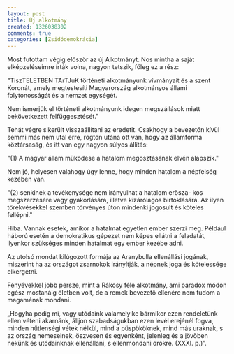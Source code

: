 ```yaml
---
layout: post
title: Új alkotmány
created: 1326038302
comments: true
categories: [Zsidódemokrácia]
---
```

Most futottam végig először az új Alkotmányt. Nos mintha a saját elképzeléseimre írták volna, nagyon tetszik, főleg ez a rész:

"TiszTELETBEN TArTJuK történeti alkotmányunk vívmányait és a szent Koronát, amely megtestesíti Magyarország alkotmányos állami folytonosságát és a nemzet egységét.

Nem ismerjük el történeti alkotmányunk idegen megszállások miatt bekövetkezett felfüggesztését."

Tehát végre sikerült visszaállítani az eredetit. Csakhogy a bevezetőn kívül semmi más nem utal erre, rögtön utána ott van, hogy az államforma köztársaság, és itt van egy nagyon súlyos állítás:

"(1) A magyar állam működése a hatalom megosztásának elvén
alapszik."

Nem jó, helyesen valahogy úgy lenne, hogy minden hatalom a népfelség kezében van.

"(2) senkinek a tevékenysége nem irányulhat a hatalom erősza-
kos megszerzésére vagy gyakorlására, illetve kizárólagos
birtoklására. Az ilyen törekvésekkel szemben törvényes
úton mindenki jogosult és köteles fellépni."

Hiba. Vannak esetek, amikor a hatalmat egyetlen ember szerzi meg. Például háború esetén a demokratikus gépezet nem képes ellátni a feladatát, ilyenkor szükséges minden hatalmat egy ember kezébe adni.

Az utolsó mondat kilúgozott formája az Aranybulla ellenállási jogának, miszerint ha az országot zsarnokok irányítják, a népnek joga és kötelessége elkergetni.

Fényévekkel jobb persze, mint a Rákosy féle alkotmány, ami paradox módon egész mostanáig életben volt, de a remek bevezető ellenére nem tudom a magaménak mondani.

„Hogyha pedig mi, vagy utódaink valamelyike bármikor ezen rendeletünk ellen véteni akarnánk, álljon szabadságukban ezen levél erejénél fogva, minden hűtlenségi vétek nélkül, mind a püspököknek, mind más uraknak, s az ország nemeseinek, öszvesen és egyenként, jelenleg és a jövőben nekünk és utódainknak ellenállani, s ellenmondani örökre. (XXXI. p.)”.
